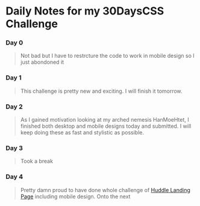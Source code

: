 # Daily Notes for my 30DaysCSS Challenge
### Day 0
> Not bad but I have to restrcture the code to work in mobile design so I just abondoned it

### Day 1
> This challenge is pretty new and exciting. I will finish it tomorrow.

### Day 2
> As I gained motivation looking at my arched nemesis HanMoeHtet, I finished both desktop and mobile designs today and submitted. I will keep doing these as fast and stylistic as possible.

### Day 3
> Took a break

### Day 4
> Pretty damn proud to have done whole challenge of [Huddle Landing Page](https://github.com/DummyKen/Huddle-landing-page) including mobile design. Onto the next

